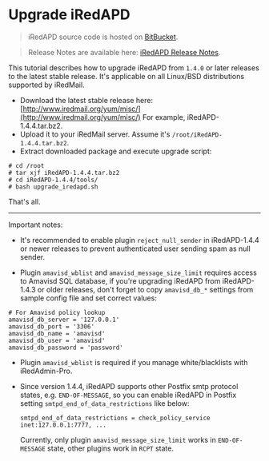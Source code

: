 # Upgrade iRedAPD

> iRedAPD source code is hosted on [BitBucket](https://bitbucket.org/zhb/iredapd/).

> Release Notes are available here: [iRedAPD Release Notes](./iredapd.releases.html).

This tutorial describes how to upgrade iRedAPD from `1.4.0` or later releases
to the latest stable release. It's applicable on all Linux/BSD distributions
supported by iRedMail.

* Download the latest stable release here: [http://www.iredmail.org/yum/misc/](http://www.iredmail.org/yum/misc/)
  For example, iRedAPD-1.4.4.tar.bz2.
* Upload it to your iRedMail server. Assume it's `/root/iRedAPD-1.4.4.tar.bz2`.
* Extract downloaded package and execute upgrade script:

```
# cd /root
# tar xjf iRedAPD-1.4.4.tar.bz2
# cd iRedAPD-1.4.4/tools/
# bash upgrade_iredapd.sh
```

That's all.

----

Important notes:

* It's recommended to enable plugin `reject_null_sender` in iRedAPD-1.4.4 or
  newer releases to prevent authenticated user sending spam as null sender.

* Plugin `amavisd_wblist` and `amavisd_message_size_limit` requires access
  to Amavisd SQL database, if you're upgrading iRedAPD from iRedAPD-1.4.3
  or older releases, don't forget to copy `amavisd_db_*` settings from
  sample config file and set correct values:

```
# For Amavisd policy lookup
amavisd_db_server = '127.0.0.1'
amavisd_db_port = '3306'
amavisd_db_name = 'amavisd'
amavisd_db_user = 'amavisd'
amavisd_db_password = 'password'
```

* Plugin `amavisd_wblist` is required if you manage white/blacklists with
  iRedAdmin-Pro.

* Since version 1.4.4, iRedAPD supports other Postfix smtp protocol states,
  e.g. `END-OF-MESSAGE`, so you can enable iRedAPD in Postfix setting
  `smtpd_end_of_data_restrictions` like below:

    ```smtpd_end_of_data_restrictions = check_policy_service inet:127.0.0.1:7777, ...```

    Currently, only plugin `amavisd_message_size_limit` works in `END-OF-MESSAGE`
    state, other plugins work in `RCPT` state.
